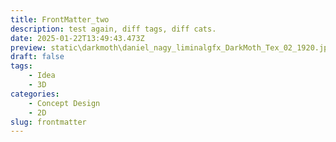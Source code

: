 ```yaml
---
title: FrontMatter_two
description: test again, diff tags, diff cats.
date: 2025-01-22T13:49:43.473Z
preview: static\darkmoth\daniel_nagy_liminalgfx_DarkMoth_Tex_02_1920.jpg
draft: false
tags:
    - Idea
    - 3D
categories:
    - Concept Design
    - 2D
slug: frontmatter
---
```

